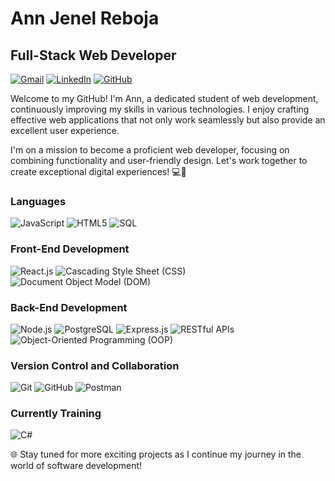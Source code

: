 # Ann Jenel Reboja
## Full-Stack Web Developer

[![Gmail](https://img.shields.io/badge/Gmail-D14836?style=for-the-badge&logo=Gmail&logoColor=white)](mailto:annjenelr@gmail.com) [![LinkedIn](https://img.shields.io/badge/LinkedIn-0e76a8?style=for-the-badge&logo=Linkedin&logoColor=white)](https://www.linkedin.com/in/ajreboja/) [![GitHub](https://img.shields.io/badge/GitHub-181717?style=for-the-badge&logo=GitHub&logoColor=white)](https://github.com/Annorinoo)


Welcome to my GitHub! I'm Ann, a dedicated student of web development, continuously improving my skills in various technologies. I enjoy crafting effective web applications that not only work seamlessly but also provide an excellent user experience.

I'm on a mission to become a proficient web developer, focusing on combining functionality and user-friendly design. Let's work together to create exceptional digital experiences! 💻🚀


### Languages
![JavaScript](https://img.shields.io/badge/JavaScript-F7DF1E?style=for-the-badge&logo=JavaScript&logoColor=black)
![HTML5](https://img.shields.io/badge/HTML5-E34F26?style=for-the-badge&logo=HTML5&logoColor=white)
![SQL](https://img.shields.io/badge/SQL-4479A1?style=for-the-badge&logo=MySQL&logoColor=white)

### Front-End Development 
![React.js](https://img.shields.io/badge/React.js-61DAFB?style=for-the-badge&logo=React&logoColor=black)
![Cascading Style Sheet (CSS)](https://img.shields.io/badge/CSS-1572B6?style=for-the-badge&logo=CSS3&logoColor=white)
![Document Object Model (DOM)](https://img.shields.io/badge/DOM-61DAFB?style=for-the-badge)

### Back-End Development 
![Node.js](https://img.shields.io/badge/Node.js-339933?style=for-the-badge&logo=Node.js&logoColor=white)
![PostgreSQL](https://img.shields.io/badge/PostgreSQL-336791?style=for-the-badge&logo=PostgreSQL&logoColor=white)
![Express.js](https://img.shields.io/badge/Express.js-000000?style=for-the-badge&logo=Express&logoColor=white)
![RESTful APIs](https://img.shields.io/badge/RESTful%20APIs-61DAFB?style=for-the-badge)
![Object-Oriented Programming (OOP)](https://img.shields.io/badge/OOP-555555?style=for-the-badge)

### Version Control and Collaboration 
![Git](https://img.shields.io/badge/Git-F05032?style=for-the-badge&logo=Git&logoColor=white)
![GitHub](https://img.shields.io/badge/GitHub-181717?style=for-the-badge&logo=GitHub&logoColor=white)
![Postman](https://img.shields.io/badge/Postman-FF6C37?style=for-the-badge&logo=Postman&logoColor=white)

### Currently Training 
![C#](https://img.shields.io/badge/C%23-239120?style=for-the-badge&logo=C%20Sharp&logoColor=white)

🌐 Stay tuned for more exciting projects as I continue my journey in the world of software development!


